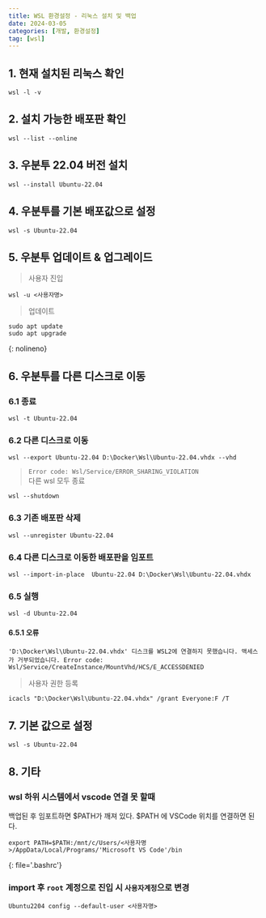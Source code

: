 ```yaml
---
title: WSL 환경설정 - 리눅스 설치 및 백업
date: 2024-03-05 
categories: [개발, 환경설정]
tag: [wsl]
---
```



## 1. 현재 설치된 리눅스 확인
```console
wsl -l -v
```

## 2. 설치 가능한 배포판 확인
```console
wsl --list --online
```

## 3. 우분투 22.04 버전 설치
```console
wsl --install Ubuntu-22.04
```

## 4. 우분투를 기본 배포값으로 설정
```console
wsl -s Ubuntu-22.04
```

## 5. 우분투 업데이트 & 업그레이드
> 사용자 진입
```console
wsl -u <사용자명>
```

> 업데이트
```shell
sudo apt update
sudo apt upgrade
```
{: nolineno}

## 6. 우분투를 다른 디스크로 이동
### 6.1 종료
```console
wsl -t Ubuntu-22.04
```

### 6.2 다른 디스크로 이동
```console
wsl --export Ubuntu-22.04 D:\Docker\Wsl\Ubuntu-22.04.vhdx --vhd
```
> `Error code: Wsl/Service/ERROR_SHARING_VIOLATION`   
> 다른 wsl 모두 종료
```console
wsl --shutdown
```

### 6.3 기존 배포판 삭제
```console
wsl --unregister Ubuntu-22.04
```

### 6.4 다른 디스크로 이동한 배포판을 임포트
```console
wsl --import-in-place  Ubuntu-22.04 D:\Docker\Wsl\Ubuntu-22.04.vhdx 
```

### 6.5 실행
```console
wsl -d Ubuntu-22.04
```
#### 6.5.1 오류 
`'D:\Docker\Wsl\Ubuntu-22.04.vhdx' 디스크를 WSL2에 연결하지 못했습니다. 액세스가 거부되었습니다.
Error code: Wsl/Service/CreateInstance/MountVhd/HCS/E_ACCESSDENIED`   

> 사용자 권한 등록
```console
icacls "D:\Docker\Wsl\Ubuntu-22.04.vhdx" /grant Everyone:F /T
```

## 7. 기본 값으로 설정
```console
wsl -s Ubuntu-22.04
```

## 8. 기타
### wsl 하위 시스템에서 vscode 연결 못 할때
백업된 후 임포트하면 $PATH가 깨져 있다.
$PATH 에 VSCode 위치를 연결하면 된다.
```
export PATH=$PATH:/mnt/c/Users/<사용자명>/AppData/Local/Programs/'Microsoft VS Code'/bin
```
{: file='.bashrc'}

### import 후 `root` 계정으로 진입 시 `사용자계정`으로 변경

```console
Ubuntu2204 config --default-user <사용자명>
```



